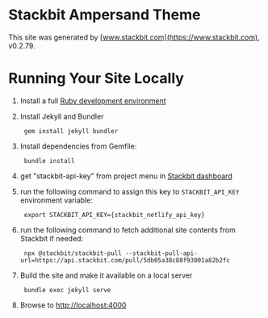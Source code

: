 # Stackbit Ampersand Theme

This site was generated by [www.stackbit.com](https://www.stackbit.com), v0.2.79.

# Running Your Site Locally

1. Install a full [Ruby development environment](https://jekyllrb.com/docs/installation/)

1. Install Jekyll and Bundler

        gem install jekyll bundler

1. Install dependencies from Gemfile:

        bundle install

1. get "stackbit-api-key" from project menu in [Stackbit dashboard](https://app.stackbit.com/dashboard)

1. run the following command to assign this key to `STACKBIT_API_KEY` environment variable:

        export STACKBIT_API_KEY={stackbit_netlify_api_key}

1. run the following command to fetch additional site contents from Stackbit if needed:

        npx @stackbit/stackbit-pull --stackbit-pull-api-url=https://api.stackbit.com/pull/5db05a38c88f93001a82b2fc

1. Build the site and make it available on a local server

        bundle exec jekyll serve

1. Browse to [http://localhost:4000](http://localhost:4000)
